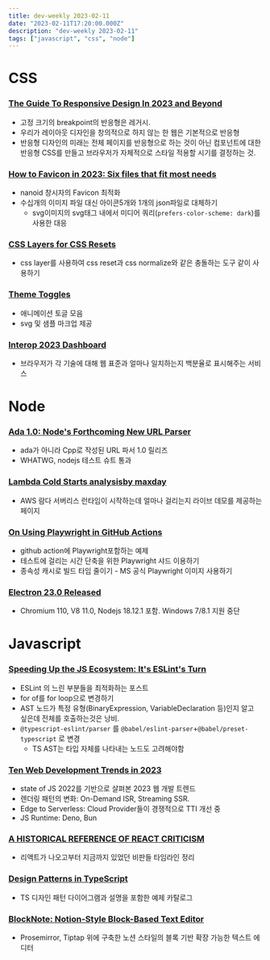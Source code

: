 ```yaml
---
title: dev-weekly 2023-02-11
date: "2023-02-11T17:20:00.000Z"
description: "dev-weekly 2023-02-11"
tags: ["javascript", "css", "node"]
---
```

# CSS

### **[The Guide To Responsive Design In 2023 and Beyond](https://ishadeed.com/article/responsive-design)**

- 고정 크기의 breakpoint의 반응형은 레거시.
- 우리가 레이아웃 디자인을 창의적으로 하지 않는 한 웹은 기본적으로 반응형
- 반응형 디자인의 미래는 전체 페이지를 반응형으로 하는 것이 아닌 컴포넌트에 대한 반응형 CSS를 만들고 브라우저가 자체적으로 스타일 적용할 시기를 결정하는 것.

### **[How to Favicon in 2023: Six files that fit most needs](https://evilmartians.com/chronicles/how-to-favicon-in-2021-six-files-that-fit-most-needs)**

- nanoid 창시자의 Favicon 최적화
- 수십개의 이미지 파일 대신 아이콘5개와 1개의 json파일로 대체하기
    - svg이미지의 svg태그 내에서 미디어 쿼리(`prefers-color-scheme: dark`)를 사용한 대응

### **[CSS Layers for CSS Resets](https://medium.com/appwrite-io/css-layers-for-css-resets-f60f270aa1cd)**

- css layer를 사용하여 css reset과 css normalize와 같은 충돌하는 도구 같이 사용하기

### **[Theme Toggles](https://toggles.dev/classic)**

- 애니메이션 토글 모음
- svg 및 샘플 마크업 제공

### **[Interop 2023 Dashboard](https://wpt.fyi/interop-2023)**

- 브라우저가 각 기술에 대해 웹 표준과 얼마나 일치하는지 백분율로 표시해주는 서비스

# Node

### **[Ada 1.0: Node's Forthcoming New URL Parser](https://github.com/ada-url/ada/releases/tag/v1.0.0)**

- ada가 아니라 Cpp로 작성된 URL 파서 1.0 릴리즈
- WHATWG, nodejs 테스트 슈트 통과

### **[Lambda Cold Starts analysisby maxday](https://maxday.github.io/lambda-perf/)**

- AWS 람다 서버리스 런타임이 시작하는데 얼마나 걸리는지 라이브 데모를 제공하는 페이지

### [On Using Playwright in GitHub Actions](https://radekmie.dev/blog/on-playwright-in-github-actions/)

- github action에 Playwright포함하는 예제
- 테스트에 걸리는 시간 단축을 위한 Playwright 샤드 이용하기
- 종속성 캐시로 빌드 타임 줄이기 - MS 공식 Playwright 이미지 사용하기

### **[Electron 23.0 Released](https://www.electronjs.org/blog/electron-23-0)**

- Chromium 110, V8 11.0, Nodejs 18.12.1 포함. Windows 7/8.1 지원 중단

# Javascript

### **[Speeding Up the JS Ecosystem: It's ESLint's Turn](https://marvinh.dev/blog/speeding-up-javascript-ecosystem-part-3/)**

- ESLint 의 느린 부분들을 최적화하는 포스트
- for of를 for loop으로 변경하기
- AST 노드가 특정 유형(BinaryExpression, VariableDeclaration 등)인지 알고 싶은데 전체를 호출하는것은 낭비.
- `@typescript-eslint/parser` 를 `@babel/eslint-parser`+`@babel/preset-typescript` 로 변경
    - TS AST는 타입 자체를 나타내는 노드도 고려해야함

### **[Ten Web Development Trends in 2023](https://www.robinwieruch.de/web-development-trends/)**

- state of JS 2022를 기반으로 살펴본 2023 웹 개발 트렌드
- 렌더링 패턴의 변화: On-Demand ISR, Streaming SSR.
- Edge to Serverless: Cloud Provider들이 경쟁적으로 TTI 개선 중
- JS Runtime: Deno, Bun

### **[A HISTORICAL REFERENCE OF REACT CRITICISM](https://www.zachleat.com/web/react-criticism/)**

- 리액트가 나오고부터 지금까지 있었던 비판들 타임라인 정리

### **[Design Patterns in TypeScript](https://refactoring.guru/design-patterns/typescript)**

- TS 디자인 패턴 다이어그램과 설명을 포함한 예제 카탈로그

### **[BlockNote: Notion-Style Block-Based Text Editor](https://github.com/YousefED/BlockNote)**

- Prosemirror, Tiptap 위에 구축한 노션 스타일의 블록 기반 확장 가능한 텍스트 에디터